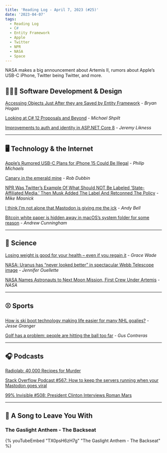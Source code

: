```yaml
---
title: 'Reading Log - April 7, 2023 (#25)'
date: '2023-04-07'
tags:
  - Reading Log
  - C#
  - Entity Framework
  - Apple
  - Twitter
  - NPR
  - NASA
  - Space
---
```


NASA makes a big announcement about Artemis II, rumors about Apple’s USB-C iPhone, Twitter being Twitter, and more.
<!-- excerpt -->

## 👨🏼‍💻 Software Development & Design

[Accessing Objects Just After they are Saved by Entity Framework](https://nodogmablog.bryanhogan.net/2023/04/accessing-objects-just-after-they-are-saved-by-entity-framework/) - *Bryan Hogan*

[Looking at C# 12 Proposals and Beyond](https://michaelscodingspot.com/csharp-12-proposals/) - *Michael Shpilt*

[Improvements to auth and identity in ASP.NET Core 8](https://devblogs.microsoft.com/dotnet/improvements-auth-identity-aspnetcore-8/) - *Jeremy Likness*

---

## 🖥 Technology & the Internet

[Apple’s Rumored USB-C Plans for iPhone 15 Could Be Illegal](https://www.tomsguide.com/news/apples-rumored-usb-c-plans-for-iphone-15-could-be-illegal) - *Philip Michaels*

[Canary in the emerald mine](https://www.theverge.com/23653556/tweetbot-twitter-api-elon-musk-mastodon) - *Rob Dubbin*

[NPR Was Twitter’s Example Of What Should NOT Be Labeled ‘State-Affiliated Media.’ Then Musk Added The Label And Retconned The Policy](https://www.techdirt.com/2023/04/05/npr-was-twitters-example-of-what-should-not-be-labeled-state-affiliated-media-then-musk-added-the-label-and-retconned-the-policy/) - *Mike Masnick*

[I think I’m not alone that Mastodon is giving me the ick](https://andy-bell.co.uk/i-think-im-not-alone-that-mastodon-is-giving-me-the-ick/) - *Andy Bell*

[Bitcoin white paper is hidden away in macOS’s system folder for some reason](https://arstechnica.com/gadgets/2023/04/bitcoin-whitepaper-is-hidden-away-in-macoss-system-folders-for-some-reason/) - *Andrew Cunningham*

---

## 🔬 Science

[Losing weight is good for your health – even if you regain it](https://www.newscientist.com/article/2366432-losing-weight-is-good-for-your-health-even-if-you-regain-it/) - *Grace Wade*

[NASA: Uranus has “never looked better” in spectacular Webb Telescope image](https://arstechnica.com/science/2023/04/stunning-new-webb-telescope-image-showcases-nested-rings-of-uranus/) - *Jennifer Ouellette*

[NASA Names Astronauts to Next Moon Mission, First Crew Under Artemis](https://www.nasa.gov/press-release/nasa-names-astronauts-to-next-moon-mission-first-crew-under-artemis) - *NASA*

---

## ⚾ Sports

[How is ski boot technology making life easier for many NHL goalies?](https://theathletic.com/4366629/2023/04/06/nhl-goalie-skates-bauer-konekt/) - *Jesse Granger*

[Golf has a problem: people are hitting the ball too far](https://www.npr.org/2023/04/06/1167772714/golf-ball-change-rule-augusta-tiger-woods-pros-courses) - *Gus Contreras*

---

## 🎧 Podcasts

[Radiolab: 40,000 Recipes for Murder](https://radiolab.org/episodes/40000-recipes-murder)

[Stack Overflow Podcast #567: How to keep the servers running when your Mastodon goes viral](https://stackoverflow.blog/2023/03/31/how-to-keep-the-servers-running-when-your-mastodon-goes-viral/)

[99% Invisible #508: President Clinton Interviews Roman Mars](https://podcasts.apple.com/ca/podcast/508-president-clinton-interviews-roman-mars/id394775318?i=1000580110425)

---

## 🎵 A Song to Leave You With

<h3 class="music">The Gaslight Anthem - The Backseat</h3>

{% youTubeEmbed "TX0psH6zH7g" "The Gaslight Anthem - The Backseat" %}